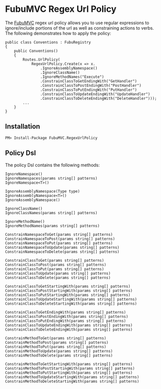 FubuMVC Regex Url Policy
=============

The [FubuMVC](http://mvc.fubu-project.org/) regex url policy allows you to use regular expressions to ignore/include portions of the url as well as constraining actions to verbs. The following demonstrates how to apply the policy:
        
    public class Conventions : FubuRegistry
    {        
        public Conventions()
        {    
            Routes.UrlPolicy(
                RegexUrlPolicy.Create(x => x.
                    .IgnoreAssemblyNamespace()
                    .IgnoreClassName()
                    .IgnoreMethodNames("Execute")
                    .ConstrainClassToGetEndingWith("GetHandler")
                    .ConstrainClassToPostEndingWith("PostHandler")
                    .ConstrainClassToPutEndingWith("PutHandler")
                    .ConstrainClassToUpdateEndingWith("UpdateHandler")
                    .ConstrainClassToDeleteEndingWith("DeleteHandler")));    
            ...
        }
    }

Installation
------------

    PM> Install-Package FubuMVC.RegexUrlPolicy  

Policy Dsl
------------

The policy Dsl contains the following methods:
  
    IgnoreNamespace()
    IgnoreNamespaces(params string[] patterns)
    IgnoreNamespace<T>()

    IgnoreAssemblyNamespace(Type type)
    IgnoreAssemblyNamespace<T>()
    IgnoreAssemblyNamespace()

    IgnoreClassName()
    IgnoreClassNames(params string[] patterns)
    
    IgnoreMethodName()
    IgnoreMethodNames(params string[] patterns)

    ConstrainNamespaceToGet(params string[] patterns)
    ConstrainNamespaceToPost(params string[] patterns)
    ConstrainNamespaceToPut(params string[] patterns)
    ConstrainNamespaceToUpdate(params string[] patterns)
    ConstrainNamespaceToDelete(params string[] patterns)

    ConstrainClassToGet(params string[] patterns)
    ConstrainClassToPost(params string[] patterns)
    ConstrainClassToPut(params string[] patterns)
    ConstrainClassToUpdate(params string[] patterns)
    ConstrainClassToDelete(params string[] patterns)

    ConstrainClassToGetStartingWith(params string[] patterns)
    ConstrainClassToPostStartingWith(params string[] patterns)
    ConstrainClassToPutStartingWith(params string[] patterns)
    ConstrainClassToUpdateStartingWith(params string[] patterns)
    ConstrainClassToDeleteStartingWith(params string[] patterns)

    ConstrainClassToGetEndingWith(params string[] patterns)
    ConstrainClassToPostEndingWith(params string[] patterns)
    ConstrainClassToPutEndingWith(params string[] patterns)
    ConstrainClassToUpdateEndingWith(params string[] patterns)
    ConstrainClassToDeleteEndingWith(params string[] patterns)

    ConstrainMethodToGet(params string[] patterns)
    ConstrainMethodToPost(params string[] patterns)
    ConstrainMethodToPut(params string[] patterns)
    ConstrainMethodToUpdate(params string[] patterns)
    ConstrainMethodToDelete(params string[] patterns)

    ConstrainMethodToGetStartingWith(params string[] patterns)
    ConstrainMethodToPostStartingWith(params string[] patterns)
    ConstrainMethodToPutStartingWith(params string[] patterns)
    ConstrainMethodToUpdateStartingWith(params string[] patterns)
    ConstrainMethodToDeleteStartingWith(params string[] patterns)